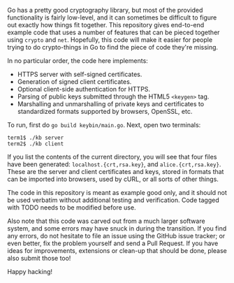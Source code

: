 Go has a pretty good cryptography library, but most of the provided
functionality is fairly low-level, and it can sometimes be difficult to
figure out exactly how things fit together. This repository gives
end-to-end example code that uses a number of features that can be
pieced together using `crypto` and `net`. Hopefully, this code will make
it easier for people trying to do crypto-things in Go to find the piece
of code they're missing.

In no particular order, the code here implements:

  - HTTPS server with self-signed certificates.
  - Generation of signed client certificates.
  - Optional client-side authentication for HTTPS.
  - Parsing of public keys submitted through the HTML5 `<keygen>` tag.
  - Marshalling and unmarshalling of private keys and certificates to
    standardized formats supported by browsers, OpenSSL, etc.

To run, first do `go build keybin/main.go`. Next, open two terminals:

```
term1$ ./kb server
term2$ ./kb client
```

If you list the contents of the current directory, you will see that
four files have been generated: `localhost.{crt,rsa.key}`, and
`alice.{crt,rsa.key}`. These are the server and client certificates and
keys, stored in formats that can be imported into browsers, used by
cURL, or all sorts of other things.

The code in this repository is meant as example good only, and it should
not be used verbatim without additional testing and verification. Code
tagged with TODO needs to be modified before use.

Also note that this code was carved out from a much larger software
system, and some errors may have snuck in during the transition. If you
find any errors, do not hesitate to file an issue using the GitHub issue
tracker; or even better, fix the problem yourself and send a Pull
Request. If you have ideas for improvements, extensions or clean-up that
should be done, please also submit those too!

Happy hacking!
